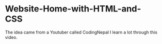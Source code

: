 # Website-Home-with-HTML-and-CSS

The idea came from a Youtuber called CodingNepal
I learn a lot through this video.